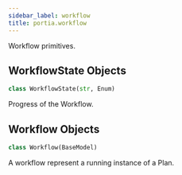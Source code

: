 ```yaml
---
sidebar_label: workflow
title: portia.workflow
---
```


Workflow primitives.

## WorkflowState Objects

```python
class WorkflowState(str, Enum)
```

Progress of the Workflow.

## Workflow Objects

```python
class Workflow(BaseModel)
```

A workflow represent a running instance of a Plan.

